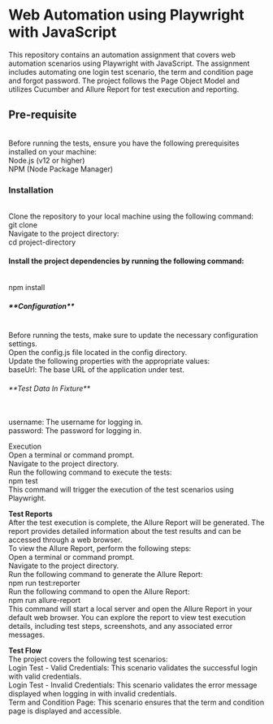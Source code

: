 <h1>Web Automation using Playwright with JavaScript</h1>

This repository contains an automation assignment that covers web automation scenarios using Playwright with JavaScript. The assignment includes automating one login test scenario, the term and condition page and forgot password. The project follows the Page Object Model and utilizes Cucumber and Allure Report for test execution and reporting.
<h2>Pre-requisite</h2> </br>
Before running the tests, ensure you have the following prerequisites installed on your machine: </br>
Node.js (v12 or higher) </br>
NPM (Node Package Manager)</br>

<h3>Installation</h3></br>
Clone the repository to your local machine using the following command:</br>
git clone <repository-url> </br>
Navigate to the project directory:  </br>
cd project-directory </br>

<h4>Install the project dependencies by running the following command:</h4></br>
npm install

<h5>**Configuration**</h5></br>
Before running the tests, make sure to update the necessary configuration settings.</br>
Open the config.js file located in the config directory.</br>
Update the following properties with the appropriate values:</br>
baseUrl: The base URL of the application under test.</br>

<h6>**Test Data In Fixture**</h6></br>
username: The username for logging in.</br>
password: The password for logging in.</br>

<h7>Execution</h7></br>
Open a terminal or command prompt.</br>
Navigate to the project directory.</br>
Run the following command to execute the tests:</br>
npm test</br>
This command will trigger the execution of the test scenarios using Playwright.</br>

<h8>**Test Reports**</h8></br>
After the test execution is complete, the Allure Report will be generated. The report provides detailed information about the test results and can be accessed through a web browser.</br>
To view the Allure Report, perform the following steps:</br>
Open a terminal or command prompt.</br>
Navigate to the project directory.</br>
Run the following command to generate the Allure Report:</br>
npm run test:reporter</br>
Run the following command to open the Allure Report:</br>
npm run allure-report</br>
This command will start a local server and open the Allure Report in your default web browser. You can explore the report to view test execution details, including test steps, screenshots, and any associated error messages.</br>

<h9>**Test Flow**</h9></br>
The project covers the following test scenarios:</br>
Login Test - Valid Credentials: This scenario validates the successful login with valid credentials.</br>
Login Test - Invalid Credentials: This scenario validates the error message displayed when logging in with invalid credentials.</br>
Term and Condition Page: This scenario ensures that the term and condition page is displayed and accessible.</br>
